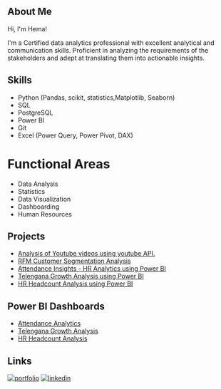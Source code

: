 
##  About Me
Hi, I'm Hema!

I'm a Certified data analytics professional with excellent analytical and communication skills. Proficient in analyzing the requirements of the stakeholders and adept at translating them into actionable insights. 




##  Skills


- Python (Pandas, scikit, statistics,Matplotlib, Seaborn)
- SQL
- PostgreSQL
- Power BI
- Git
- Excel (Power Query, Power Pivot, DAX)

#  Functional Areas
- Data Analysis
- Statistics
- Data Visualization 
- Dashboarding
- Human Resources


## Projects

-  [Analysis of Youtube videos using youtube API.](https://github.com/hemsun/Youtube-Channel-Analysis/blob/d33deebb66159458c15f1a1d5a773795d27ca0be/Analysis%20of%20Codebasics%20Youtube%20Channel%20with%20youtube%20API.ipynb)
-  [RFM Customer Segmentation Analysis](https://github.com/hemsun/RFM-Customer-Segmentation-Analysis/blob/757909bae50e9b499207df0702f3efa08c972982/rfm.ipynb)
-  [Attendance Insights - HR Analytics using Power BI](https://github.com/hemsun/Attendance-Analytics---Power-BI/blob/9a067a74a38babd2967618d7b182db7cb21a758a/Attendance%20Analytics%20Dashboard.pdf)
-  [Telengana Growth Analysis using Power BI](https://github.com/hemsun/Telengana-Growth-Analysis/blob/5b75e56419e79b78c1af0810ddf872b7daf8ceab/Telengana%20Governement%20Department%20Data%20Analysis.pdf)
-  [HR Headcount Analysis using Power BI](https://github.com/hemsun/HR-Headcount-Analysis/blob/d5daa28ebb0f72942c19143b7568d2c6b9158bd3/HR%20Analytics_Headcount_Starters_Leavers_Turnover.pdf)

## Power BI  Dashboards
- [Attendance Analytics](https://app.powerbi.com/view?r=eyJrIjoiZTY5OTk2MTAtZGRjZC00YjM2LTlhZmMtYmEzMjFiYjA3YTE0IiwidCI6ImM5OWEyZmQzLTY3NmMtNDQ2Ny04NjE4LWMxZTMzMGVlY2MyZCJ9)
- [Telengana Growth Analysis](https://app.powerbi.com/view?r=eyJrIjoiZjJiODRlYWUtYmNkOC00YTRkLTljYzYtZjE4NzUwODhjNzAxIiwidCI6ImM5OWEyZmQzLTY3NmMtNDQ2Ny04NjE4LWMxZTMzMGVlY2MyZCJ9)
- [HR Headcount  Analysis](https://app.powerbi.com/view?r=eyJrIjoiMWJkODczZDctN2I0Yi00NzM3LWI3NzctYWY3NzY4ZDIxNDAxIiwidCI6ImM5OWEyZmQzLTY3NmMtNDQ2Ny04NjE4LWMxZTMzMGVlY2MyZCJ9)


##  Links
[![portfolio](https://img.shields.io/badge/my_portfolio-000?style=for-the-badge&logo=ko-fi&logoColor=white)](https://codebasics.io/portfolio/Hemalatha-Sundaramurthy)
[![linkedin](https://img.shields.io/badge/linkedin-0A66C2?style=for-the-badge&logo=linkedin&logoColor=white)](https://www.linkedin.com/in/hemalathasundaramurthy)

